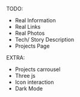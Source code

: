 TODO:

- Real Information
- Real Links
- Real Photos
- Tech/ Story Description
- Projects Page

EXTRA:

- Projects carrousel
- Three js
- Icon interaction
- Dark Mode
